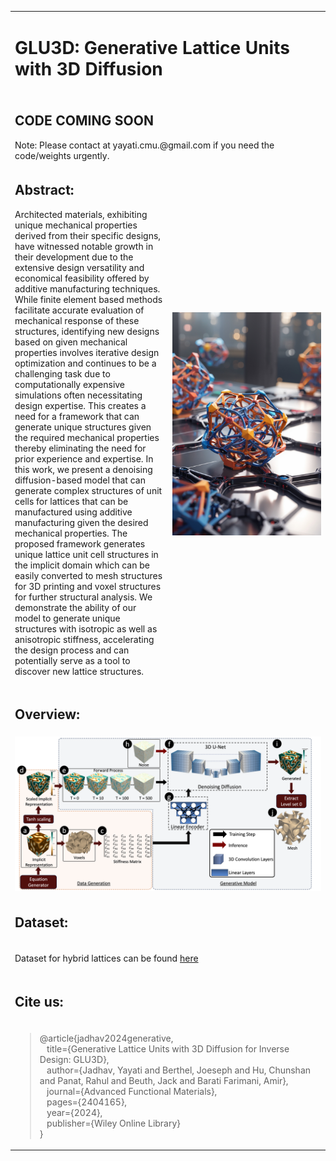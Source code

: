 <table>
  <tr>
    <td colspan="2">
      <h1>GLU3D: Generative Lattice Units with 3D Diffusion</h1>
    </td>
  </tr>

   <tr>
    <td colspan="2">
      <h2>CODE COMING SOON</h1>
      Note: Please contact at yayati.cmu.@gmail.com if you need the code/weights urgently. 
    </td>
  </tr>

  <tr>
    <td width="50%">
      <h2>Abstract:</h2>
      <p>Architected materials, exhibiting unique mechanical properties derived from their specific designs, have witnessed notable growth in their development due to the extensive design versatility and economical feasibility offered by additive manufacturing techniques. While finite element based methods facilitate accurate evaluation of mechanical response of these structures, identifying new designs based on given mechanical properties involves iterative design optimization and continues to be a challenging task due to computationally expensive simulations often necessitating design expertise. This creates a need for a framework that can generate unique structures given the required mechanical properties thereby eliminating the need for prior experience and expertise. In this work, we present a denoising diffusion-based model that can generate complex structures of unit cells for lattices that can be manufactured using additive manufacturing given the desired mechanical properties. The proposed framework generates unique lattice unit cell structures in the implicit domain which can be easily converted to mesh structures for 3D printing and voxel structures for further structural analysis. We demonstrate the ability of our model to generate unique structures with isotropic as well as anisotropic stiffness, accelerating the design process and can potentially serve as a tool to discover new lattice structures.</p>
    </td>
    <td width="50%" align="right">
      <img src="./assets/DreamShaper_v7_A_neural_network_named_GLU3D_generates_3d_latti_0.jpg" alt="GLU3D" width="800"/>
    </td>
  </tr>

<tr>
    <td colspan="2">
    <h2>Overview:</h2>
    </td>
    </tr>
    <tr>
    <td colspan="2">
    <img src="./assets/overview_1.png">
    </td>
    </tr>



<tr>
    <td colspan="2">
    <h2>Dataset:</h2>
    </td>
    </tr>
    <tr>
    <td colspan="2">
    <p>Dataset for hybrid lattices can be found <a href="https://drive.google.com/drive/folders/1XJWHdtBtyNhfUQIkRK1XpGOgtaVkBXnp?usp=sharing">here </a> </p>
    </td>
    </tr>


<tr>
    <td colspan="2">
      <h2>Cite us:</h2>
    </td>
  </tr>
  <tr>
    <td colspan="2">
      <blockquote>
        @article{jadhav2024generative,<br>
        &nbsp;&nbsp;&nbsp;title={Generative Lattice Units with 3D Diffusion for Inverse Design: GLU3D},<br>
        &nbsp;&nbsp;&nbsp;author={Jadhav, Yayati and Berthel, Joeseph and Hu, Chunshan and Panat, Rahul and Beuth, Jack and Barati Farimani, Amir},<br>
        &nbsp;&nbsp;&nbsp;journal={Advanced Functional Materials},<br>
        &nbsp;&nbsp;&nbsp;pages={2404165},<br>
        &nbsp;&nbsp;&nbsp;year={2024},<br>
        &nbsp;&nbsp;&nbsp;publisher={Wiley Online Library}<br>
      }
      </blockquote>
    </td>
  </tr>


</table>
